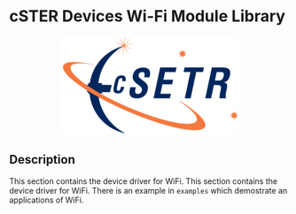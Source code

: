# cSTER Devices Wi-Fi Module Library
<div align="center">
  <a href="https://github.com/amartinezacosta/cSTER-devices">
    <!-- ![](cSTER_logo.png) --> <!--Using image path in Doxyfile-->
 <img src="resources/images/cSTER_logo.png" alt="Logo">
  </a>
</div>

## Description
This section contains the device driver for WiFi. This section contains the device driver for WiFi. There is an example in  `examples` which demostrate an applications of WiFi.
